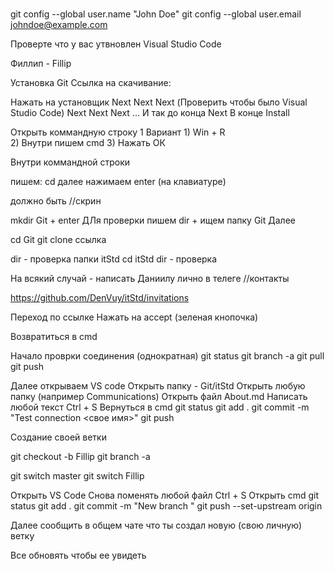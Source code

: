 # 


git config --global user.name "John Doe"
git config --global user.email johndoe@example.com


Проверте что у вас утвновлен Visual Studio Code 

Филлип - Fillip 

Установка Git 
Ссылка на скачивание: 

Нажать на установщик 
Next 
Next 
Next (Проверить чтобы было Visual Studio Code)
Next 
Next 
Next 
... И так до конца Next 
В конце Install 


Открыть коммандную строку 
    1 Вариант
        1) Win + R  
        2) Внутри пишем cmd 
        3) Нажать ОК

Внутри коммандной строки 

пишем: cd 
далее нажимаем enter (на клавиатуре)

должно быть //скрин 

mkdir Git + enter 
ДЛя проверки пишем dir + ищем папку Git 
Далее 

cd Git 
git clone ccылка

dir - проверка папки itStd 
cd itStd
dir - проверка 

На всякий случай - написать Даниилу лично в телеге 
//контакты 


https://github.com/DenVuy/itStd/invitations

Переход по ссылке 
Нажать на accept (зеленая кнопочка)

Возвратиться в cmd

Начало проврки соединения (однократная)
git status
git branch -a
git pull
git push

Далее открываем VS code 
Открыть папку - Git/itStd 
Открыть любую папку (например Communications)
Открыть файл About.md 
Написать любой текст
Ctrl + S 
Вернуться в cmd 
git status 
git add . 
git commit -m "Test connection <свое имя>"
git push


Создание своей ветки 

git checkout -b Fillip
git branch -a

git switch master
git switch Fillip

Открыть VS Code 
Снова поменять любой файл 
Ctrl + S 
Открыть cmd 
git status 
git add . 
git commit -m "New branch <Example>"
git push --set-upstream origin <Example>

Далее сообщить в общем чате что ты создал новую (свою личную) ветку 

Все обновять чтобы ее увидеть 




